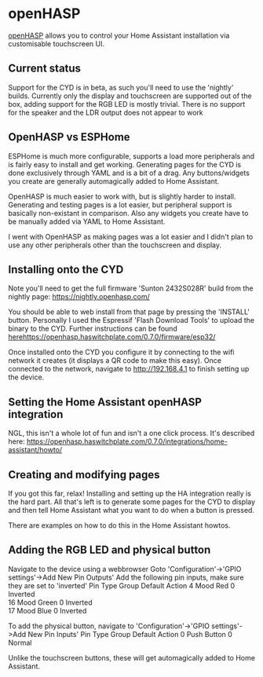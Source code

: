 # openHASP
[openHASP](https://www.openhasp.com) allows you to control your Home Assistant installation via customisable touchscreen UI.

## Current status
Support for the CYD is in beta, as such you'll need to use the 'nightly' builds.  Currently only the display and touchscreen are supported out of the box, adding support for the RGB LED is mostly trivial.  There is no support for the speaker and the LDR output does not appear to work

## OpenHASP vs ESPHome
ESPHome is much more configurable, supports a load more peripherals and is fairly easy to install and get working.  Generating pages for the CYD is done exclusively through YAML and is a bit of a drag.  Any buttons/widgets you create are generally automagically added to Home Assistant.

OpenHASP is much easier to work with, but is slightly harder to install.  Generating and testing pages is a lot easier, but peripheral support is basically non-existant in comparison.  Also any widgets you create have to be manually added via YAML to Home Assistant.


I went with OpenHASP as making pages was a lot easier and I didn't plan to use any other peripherals other than the touchscreen and display.

## Installing onto the CYD
Note you'll need to get the full firmware 'Sunton 2432S028R' build from the nightly page:
https://nightly.openhasp.com/

You should be able to web install from that page by pressing the 'INSTALL' button.  Personally I used the Espressif 'Flash Download Tools' to upload the binary to the CYD.
Further instructions can be found [here](https://openhasp.haswitchplate.com/0.7.0/firmware/esp32/)https://openhasp.haswitchplate.com/0.7.0/firmware/esp32/

Once installed onto the CYD you configure it by connecting to the wifi network it creates (it displays a QR code to make this easy).  Once connected to the network, navigate to http://192.168.4.1 to finish setting up the device.

## Setting the Home Assistant openHASP integration
NGL, this isn't a whole lot of fun and isn't a one click process.  It's described here:
https://openhasp.haswitchplate.com/0.7.0/integrations/home-assistant/howto/

## Creating and modifying pages
If you got this far, relax!  Installing and setting up the HA integration really is the hard part.  All that's left is to generate some pages for the CYD to display and then tell Home Assistant what you want to do when a button is pressed.

There are examples on how to do this in the Home Assistant howtos.

## Adding the RGB LED and physical button
Navigate to the device using a webbrowser
Goto 'Configuration'->'GPIO settings'->Add New Pin Outputs'
Add the following pin inputs, make sure they are set to 'inverted'
Pin	Type	Group	Default	Action
4	Mood Red	0	Inverted	
16	Mood Green	0	Inverted	
17	Mood Blue	0	Inverted	

To add the physical button, navigate to 'Configuration'->'GPIO settings'->Add New Pin Inputs'
Pin	Type	Group	Default	Action
0	Push Button	0	Normal

Unlike the touchscreen buttons, these will get automagically added to Home Assistant.
